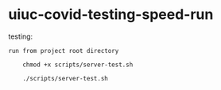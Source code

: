 # uiuc-covid-testing-speed-run

testing: 

    run from project root directory
    
        chmod +x scripts/server-test.sh
        
        ./scripts/server-test.sh

